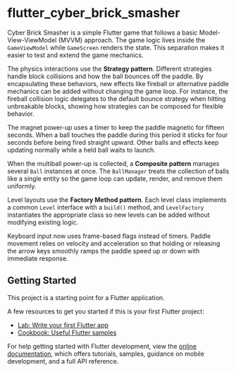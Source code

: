 # flutter_cyber_brick_smasher

Cyber Brick Smasher is a simple Flutter game that follows a basic
Model-View-ViewModel (MVVM) approach. The game logic lives inside the
`GameViewModel` while `GameScreen` renders the state. This separation
makes it easier to test and extend the game mechanics.

The physics interactions use the **Strategy pattern**. Different
strategies handle block collisions and how the ball bounces off the
paddle. By encapsulating these behaviors, new effects like fireball or
alternative paddle mechanics can be added without changing the game
loop. For instance, the fireball collision logic delegates to the
default bounce strategy when hitting unbreakable blocks, showing how
strategies can be composed for flexible behavior.

The magnet power-up uses a timer to keep the paddle magnetic for
fifteen seconds. When a ball touches the paddle during this period it
sticks for four seconds before being fired straight upward. Other balls
and effects keep updating normally while a held ball waits to launch.

When the multiball power-up is collected, a **Composite pattern**
manages several `Ball` instances at once. The `BallManager` treats the
collection of balls like a single entity so the game loop can update,
render, and remove them uniformly.

Level layouts use the **Factory Method pattern**. Each level class
implements a common `Level` interface with a `build()` method, and
`LevelFactory` instantiates the appropriate class so new levels can be
added without modifying existing logic.

Keyboard input now uses frame-based flags instead of timers. Paddle
movement relies on velocity and acceleration so that holding or
releasing the arrow keys smoothly ramps the paddle speed up or down with
immediate response.

## Getting Started

This project is a starting point for a Flutter application.

A few resources to get you started if this is your first Flutter project:

- [Lab: Write your first Flutter app](https://docs.flutter.dev/get-started/codelab)
- [Cookbook: Useful Flutter samples](https://docs.flutter.dev/cookbook)

For help getting started with Flutter development, view the
[online documentation](https://docs.flutter.dev/), which offers tutorials,
samples, guidance on mobile development, and a full API reference.
